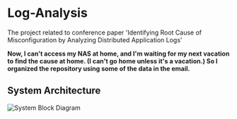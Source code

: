 # Log-Analysis
The project related to conference paper 'Identifying Root Cause of Misconfiguration by Analyzing Distributed Application Logs'

**Now, I can't access my NAS at home, and I'm waiting for my next vacation to find the cause at home. (I can't go home unless it's a vacation.) So I organized the repository using some of the data in the email.**

## System Architecture
![System Block Diagram](https://user-images.githubusercontent.com/44808660/189526077-d3ba746f-536c-487f-a803-87b253c948e2.png)
